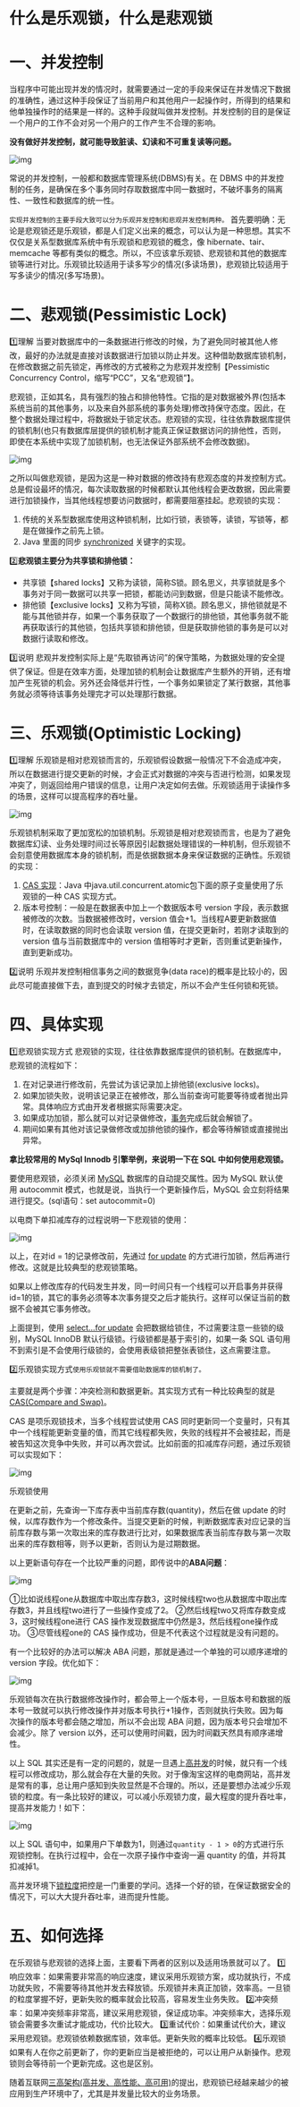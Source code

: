# 什么是乐观锁，什么是悲观锁

# 一、并发控制

当程序中可能出现并发的情况时，就需要通过一定的手段来保证在并发情况下数据的准确性，通过这种手段保证了当前用户和其他用户一起操作时，所得到的结果和他单独操作时的结果是一样的。这种手段就叫做并发控制。并发控制的目的是保证一个用户的工作不会对另一个用户的工作产生不合理的影响。

**没有做好并发控制，就可能导致脏读、幻读和不可重复读等问题。**



![img](https://upload-images.jianshu.io/upload_images/7038163-a8d6ce3ed17394f5.jpg?imageMogr2/auto-orient/strip|imageView2/2/w/479/format/webp)



常说的并发控制，一般都和数据库管理系统(DBMS)有关。在 DBMS 中的并发控制的任务，是确保在多个事务同时存取数据库中同一数据时，不破坏事务的隔离性、一致性和数据库的统一性。

`实现并发控制的主要手段大致可以分为乐观并发控制和悲观并发控制两种。`
首先要明确：无论是悲观锁还是乐观锁，都是人们定义出来的概念，可以认为是一种思想。其实不仅仅是关系型数据库系统中有乐观锁和悲观锁的概念，像 hibernate、tair、memcache 等都有类似的概念。所以，不应该拿乐观锁、悲观锁和其他的数据库锁等进行对比。乐观锁比较适用于读多写少的情况(多读场景)，悲观锁比较适用于写多读少的情况(多写场景)。

# 二、悲观锁(Pessimistic Lock)

1️⃣理解
当要对数据库中的一条数据进行修改的时候，为了避免同时被其他人修改，最好的办法就是直接对该数据进行加锁以防止并发。这种借助数据库锁机制，在修改数据之前先锁定，再修改的方式被称之为悲观并发控制【Pessimistic Concurrency Control，缩写“PCC”，又名“悲观锁”】。


悲观锁，正如其名，具有强烈的独占和排他特性。它指的是对数据被外界(包括本系统当前的其他事务，以及来自外部系统的事务处理)修改持保守态度。因此，在整个数据处理过程中，将数据处于锁定状态。悲观锁的实现，往往依靠数据库提供的锁机制(也只有数据库层提供的锁机制才能真正保证数据访问的排他性，否则，即使在本系统中实现了加锁机制，也无法保证外部系统不会修改数据)。



![img](https://upload-images.jianshu.io/upload_images/7038163-ea0875b10d5864c7.jpg?imageMogr2/auto-orient/strip|imageView2/2/w/1080/format/webp)

之所以叫做悲观锁，是因为这是一种对数据的修改持有悲观态度的并发控制方式。总是假设最坏的情况，每次读取数据的时候都默认其他线程会更改数据，因此需要进行加锁操作，当其他线程想要访问数据时，都需要阻塞挂起。悲观锁的实现：

1. 传统的关系型数据库使用这种锁机制，比如行锁，表锁等，读锁，写锁等，都是在做操作之前先上锁。
2. Java 里面的同步 [synchronized](https://www.jianshu.com/p/c8f997e7f75c) 关键字的实现。

2️⃣**悲观锁主要分为共享锁和排他锁：**

- 共享锁【shared locks】又称为读锁，简称S锁。顾名思义，共享锁就是多个事务对于同一数据可以共享一把锁，都能访问到数据，但是只能读不能修改。
- 排他锁【exclusive locks】又称为写锁，简称X锁。顾名思义，排他锁就是不能与其他锁并存，如果一个事务获取了一个数据行的排他锁，其他事务就不能再获取该行的其他锁，包括共享锁和排他锁，但是获取排他锁的事务是可以对数据行读取和修改。

3️⃣说明
悲观并发控制实际上是“先取锁再访问”的保守策略，为数据处理的安全提供了保证。但是在效率方面，处理加锁的机制会让数据库产生额外的开销，还有增加产生死锁的机会。另外还会降低并行性，一个事务如果锁定了某行数据，其他事务就必须等待该事务处理完才可以处理那行数据。

# 三、乐观锁(Optimistic Locking)

1️⃣理解
乐观锁是相对悲观锁而言的，乐观锁假设数据一般情况下不会造成冲突，所以在数据进行提交更新的时候，才会正式对数据的冲突与否进行检测，如果发现冲突了，则返回给用户错误的信息，让用户决定如何去做。乐观锁适用于读操作多的场景，这样可以提高程序的吞吐量。



![img](https://upload-images.jianshu.io/upload_images/7038163-dea06d00a74071fb.jpg?imageMogr2/auto-orient/strip|imageView2/2/w/640/format/webp)

乐观锁机制采取了更加宽松的加锁机制。乐观锁是相对悲观锁而言，也是为了避免数据库幻读、业务处理时间过长等原因引起数据处理错误的一种机制，但乐观锁不会刻意使用数据库本身的锁机制，而是依据数据本身来保证数据的正确性。乐观锁的实现：

1. [CAS 实现](https://www.jianshu.com/p/98220486426a)：Java 中java.util.concurrent.atomic包下面的原子变量使用了乐观锁的一种 CAS 实现方式。
2. 版本号控制：一般是在数据表中加上一个数据版本号 version 字段，表示数据被修改的次数。当数据被修改时，version 值会+1。当线程A要更新数据值时，在读取数据的同时也会读取 version 值，在提交更新时，若刚才读取到的 version 值与当前数据库中的 version 值相等时才更新，否则重试更新操作，直到更新成功。

2️⃣说明
乐观并发控制相信事务之间的数据竞争(data race)的概率是比较小的，因此尽可能直接做下去，直到提交的时候才去锁定，所以不会产生任何锁和死锁。

# 四、具体实现

1️⃣悲观锁实现方式
悲观锁的实现，往往依靠数据库提供的锁机制。在数据库中，悲观锁的流程如下：

1. 在对记录进行修改前，先尝试为该记录加上排他锁(exclusive locks)。
2. 如果加锁失败，说明该记录正在被修改，那么当前查询可能要等待或者抛出异常。具体响应方式由开发者根据实际需要决定。
3. 如果成功加锁，那么就可以对记录做修改，[事务](https://www.jianshu.com/p/7e76ce65e3ad)完成后就会解锁了。
4. 期间如果有其他对该记录做修改或加排他锁的操作，都会等待解锁或直接抛出异常。

**拿比较常用的 MySql Innodb 引擎举例，来说明一下在 SQL 中如何使用悲观锁。**

要使用悲观锁，必须关闭 [MySQL](https://www.jianshu.com/p/359c3fe50c7f) 数据库的自动提交属性。因为 MySQL 默认使用 autocommit 模式，也就是说，当执行一个更新操作后，MySQL 会立刻将结果进行提交。(sql语句：set autocommit=0)





以电商下单扣减库存的过程说明一下悲观锁的使用：



![img](https://upload-images.jianshu.io/upload_images/7038163-6cc15e52ffa4f893.jpg?imageMogr2/auto-orient/strip|imageView2/2/w/503/format/webp)

以上，在对id = 1的记录修改前，先通过 [for update](https://www.jianshu.com/p/6ecc0d21dc50) 的方式进行加锁，然后再进行修改。这就是比较典型的悲观锁策略。

如果以上修改库存的代码发生并发，同一时间只有一个线程可以开启事务并获得id=1的锁，其它的事务必须等本次事务提交之后才能执行。这样可以保证当前的数据不会被其它事务修改。

上面提到，使用 [select…for update](https://www.jianshu.com/p/6ecc0d21dc50) 会把数据给锁住，不过需要注意一些锁的级别，MySQL InnoDB 默认行级锁。行级锁都是基于索引的，如果一条 SQL 语句用不到索引是不会使用行级锁的，会使用表级锁把整张表锁住，这点需要注意。

2️⃣乐观锁实现方式`使用乐观锁就不需要借助数据库的锁机制了。`

主要就是两个步骤：冲突检测和数据更新。其实现方式有一种比较典型的就是 [CAS(Compare and Swap)](https://www.jianshu.com/p/98220486426a)。





CAS 是项乐观锁技术，当多个线程尝试使用 CAS 同时更新同一个变量时，只有其中一个线程能更新变量的值，而其它线程都失败，失败的线程并不会被挂起，而是被告知这次竞争中失败，并可以再次尝试。比如前面的扣减库存问题，通过乐观锁可以实现如下：



![img](https://upload-images.jianshu.io/upload_images/7038163-623702054ade5d92.jpg?imageMogr2/auto-orient/strip|imageView2/2/w/490/format/webp)

乐观锁使用

在更新之前，先查询一下库存表中当前库存数(quantity)，然后在做 update 的时候，以库存数作为一个修改条件。当提交更新的时候，判断数据库表对应记录的当前库存数与第一次取出来的库存数进行比对，如果数据库表当前库存数与第一次取出来的库存数相等，则予以更新，否则认为是过期数据。

以上更新语句存在一个比较严重的问题，即传说中的**ABA问题**：



![img](https://upload-images.jianshu.io/upload_images/7038163-8ca34c3adccb7ca6.jpg?imageMogr2/auto-orient/strip|imageView2/2/w/640/format/webp)



①比如说线程one从数据库中取出库存数3，这时候线程two也从数据库中取出库存数3，并且线程two进行了一些操作变成了2。
②然后线程two又将库存数变成3，这时候线程one进行 CAS 操作发现数据库中仍然是3，然后线程one操作成功。
③尽管线程one的 CAS 操作成功，但是不代表这个过程就是没有问题的。





有一个比较好的办法可以解决 ABA 问题，那就是通过一个单独的可以顺序递增的 version 字段。优化如下：



![img](https://upload-images.jianshu.io/upload_images/7038163-a23fb455b893f97f.jpg?imageMogr2/auto-orient/strip|imageView2/2/w/640/format/webp)

乐观锁每次在执行数据修改操作时，都会带上一个版本号，一旦版本号和数据的版本号一致就可以执行修改操作并对版本号执行+1操作，否则就执行失败。因为每次操作的版本号都会随之增加，所以不会出现 ABA 问题，因为版本号只会增加不会减少。除了 version 以外，还可以使用时间戳，因为时间戳天然具有顺序递增性。

以上 SQL 其实还是有一定的问题的，就是一旦遇上[高并发](https://www.jianshu.com/p/58589a7dc5c6)的时候，就只有一个线程可以修改成功，那么就会存在大量的失败。对于像淘宝这样的电商网站，高并发是常有的事，总让用户感知到失败显然是不合理的。所以，还是要想办法减少乐观锁的粒度。有一条比较好的建议，可以减小乐观锁力度，最大程度的提升吞吐率，提高并发能力！如下：



![img](https://upload-images.jianshu.io/upload_images/7038163-f176266a4a5136d6.jpg?imageMogr2/auto-orient/strip|imageView2/2/w/427/format/webp)



以上 SQL 语句中，如果用户下单数为1，则通过`quantity - 1 > 0`的方式进行乐观锁控制。在执行过程中，会在一次原子操作中查询一遍 quantity 的值，并将其扣减掉1。

高并发环境下[锁粒度](https://www.jianshu.com/p/a791ce04ff71)把控是一门重要的学问。选择一个好的锁，在保证数据安全的情况下，可以大大提升吞吐率，进而提升性能。

# 五、如何选择

在乐观锁与悲观锁的选择上面，主要看下两者的区别以及适用场景就可以了。
1️⃣响应效率：如果需要非常高的响应速度，建议采用乐观锁方案，成功就执行，不成功就失败，不需要等待其他并发去释放锁。乐观锁并未真正加锁，效率高。一旦锁的粒度掌握不好，更新失败的概率就会比较高，容易发生业务失败。
2️⃣冲突频率：如果冲突频率非常高，建议采用悲观锁，保证成功率。冲突频率大，选择乐观锁会需要多次重试才能成功，代价比较大。
3️⃣重试代价：如果重试代价大，建议采用悲观锁。悲观锁依赖数据库锁，效率低。更新失败的概率比较低。
4️⃣乐观锁如果有人在你之前更新了，你的更新应当是被拒绝的，可以让用户从新操作。悲观锁则会等待前一个更新完成。这也是区别。

随着互联网[三高架构(高并发、高性能、高可用)](https://www.jianshu.com/p/58589a7dc5c6)的提出，悲观锁已经越来越少的被应用到生产环境中了，尤其是并发量比较大的业务场景。